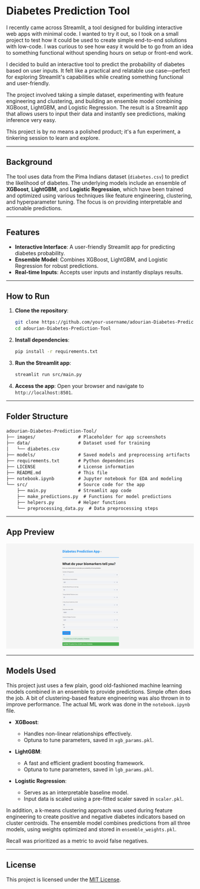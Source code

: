 # Diabetes Prediction Tool

I recently came across Streamlit, a tool designed for building interactive web apps with minimal code. I wanted to try it out, so I took on a small project to test how it could be used to create simple end-to-end solutions with low-code. I was curious to see how easy it would be to go from an idea to something functional without spending hours on setup or front-end work.

I decided to build an interactive tool to predict the probability of diabetes based on user inputs. It felt like a practical and relatable use case—perfect for exploring Streamlit's capabilities while creating something functional and user-friendly.

The project involved taking a simple dataset, experimenting with feature engineering and clustering, and building an ensemble model combining XGBoost, LightGBM, and Logistic Regression. The result is a Streamlit app that allows users to input their data and instantly see predictions, making inference very easy.

This project is by no means a polished product; it's a fun experiment, a tinkering session to learn and explore.

---

## Background

The tool uses data from the Pima Indians dataset (`diabetes.csv`) to predict the likelihood of diabetes. The underlying models include an ensemble of **XGBoost**, **LightGBM**, and **Logistic Regression**, which have been trained and optimized using various techniques like feature engineering, clustering, and hyperparameter tuning. The focus is on providing interpretable and actionable predictions.

---

## Features

- **Interactive Interface**: A user-friendly Streamlit app for predicting diabetes probability.
- **Ensemble Model**: Combines XGBoost, LightGBM, and Logistic Regression for robust predictions.
- **Real-time Inputs**: Accepts user inputs and instantly displays results.

---

## How to Run

1. **Clone the repository**:

   ```bash
   git clone https://github.com/your-username/adourian-Diabetes-Prediction-Tool.git
   cd adourian-Diabetes-Prediction-Tool
   ```

2. **Install dependencies**:

   ```bash
   pip install -r requirements.txt
   ```

3. **Run the Streamlit app**:

   ```bash
   streamlit run src/main.py
   ```

4. **Access the app**:
   Open your browser and navigate to `http://localhost:8501`.

---

## Folder Structure

```plaintext
adourian-Diabetes-Prediction-Tool/
├── images/                # Placeholder for app screenshots
├── data/                  # Dataset used for training
│   └── diabetes.csv
├── models/                # Saved models and preprocessing artifacts
├── requirements.txt       # Python dependencies
├── LICENSE                # License information
├── README.md              # This file
├── notebook.ipynb         # Jupyter notebook for EDA and modeling
└── src/                   # Source code for the app
    ├── main.py            # Streamlit app code
    ├── make_predictions.py  # Functions for model predictions
    ├── helpers.py         # Helper functions
    └── preprocessing_data.py  # Data preprocessing steps
```

---

## App Preview

![App Screenshot](images/app_screenshot.PNG)

---

## Models Used

This project just uses a few plain, good old-fashioned machine learning models combined in an ensemble to provide predictions. Simple often does the job. A bit of clustering-based feature engineering was also thrown in to improve performance. The actual ML work was done in the `notebook.ipynb` file.

- **XGBoost**:
  - Handles non-linear relationships effectively.
  - Optuna to tune parameters, saved in `xgb_params.pkl`.

- **LightGBM**:
  - A fast and efficient gradient boosting framework.
  - Optuna to tune parameters, saved in `lgb_params.pkl`.

- **Logistic Regression**:
  - Serves as an interpretable baseline model.
  - Input data is scaled using a pre-fitted scaler saved in `scaler.pkl`.

In addition, a k-means clustering approach was used during feature engineering to create positive and negative diabetes indicators based on cluster centroids. The ensemble model combines predictions from all three models, using weights optimized and stored in `ensemble_weights.pkl`.

Recall was prioritized as a metric to avoid false negatives.

---

## License

This project is licensed under the [MIT License](LICENSE).
